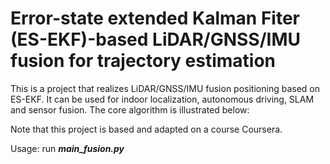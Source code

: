 # Error-state extended Kalman Fiter (ES-EKF)-based LiDAR/GNSS/IMU fusion for trajectory estimation

This is a project that realizes LiDAR/GNSS/IMU fusion positioning based on ES-EKF. It can be used for indoor localization, autonomous driving, SLAM and sensor fusion. The core algorithm is illustrated below:

Note that this project is based and adapted on a course Coursera.

Usage: run _**main_fusion.py**_


